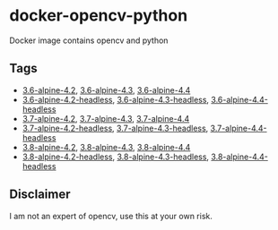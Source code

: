 # docker-opencv-python

Docker image contains opencv and python

## Tags

- [3.6-alpine-4.2](./3.6-alpine/Dockerfile), [3.6-alpine-4.3](./3.6-alpine/Dockerfile), [3.6-alpine-4.4](./3.6-alpine/Dockerfile)
- [3.6-alpine-4.2-headless](./3.6-alpine/Dockerfile), [3.6-alpine-4.3-headless](./3.6-alpine/Dockerfile), [3.6-alpine-4.4-headless](./3.6-alpine/Dockerfile)
- [3.7-alpine-4.2](./3.7-alpine/Dockerfile), [3.7-alpine-4.3](./3.7-alpine/Dockerfile), [3.7-alpine-4.4](./3.7-alpine/Dockerfile)
- [3.7-alpine-4.2-headless](./3.7-alpine/Dockerfile), [3.7-alpine-4.3-headless](./3.7-alpine/Dockerfile), [3.7-alpine-4.4-headless](./3.7-alpine/Dockerfile)
- [3.8-alpine-4.2](./3.8-alpine/Dockerfile), [3.8-alpine-4.3](./3.8-alpine/Dockerfile), [3.8-alpine-4.4](./3.8-alpine/Dockerfile)
- [3.8-alpine-4.2-headless](./3.8-alpine/Dockerfile), [3.8-alpine-4.3-headless](./3.8-alpine/Dockerfile), [3.8-alpine-4.4-headless](./3.8-alpine/Dockerfile)

## Disclaimer

I am not an expert of opencv, use this at your own risk.
